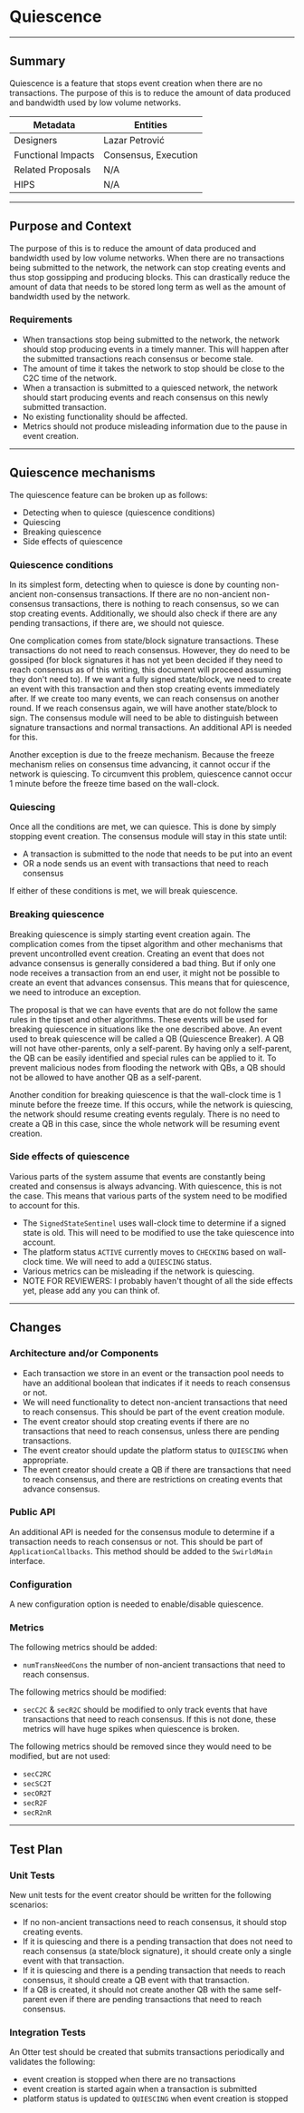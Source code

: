 # Quiescence

---

## Summary

Quiescence is a feature that stops event creation when there are no transactions. The purpose of this is to reduce the
amount of data produced and bandwidth used by low volume networks.

| Metadata           | Entities             |
|--------------------|----------------------|
| Designers          | Lazar Petrović       |
| Functional Impacts | Consensus, Execution |
| Related Proposals  | N/A                  |
| HIPS               | N/A                  |

---

## Purpose and Context

The purpose of this is to reduce the amount of data produced and bandwidth used by low volume networks. When there are
no transactions being submitted to the network, the network can stop creating events and thus stop gossipping and
producing blocks. This can drastically reduce the amount of data that needs to be stored long term as well as the amount
of bandwidth used by the network.

### Requirements

- When transactions stop being submitted to the network, the network should stop producing events in a timely manner.
  This will happen after the submitted transactions reach consensus or become stale.
- The amount of time it takes the network to stop should be close to the C2C time of the network.
- When a transaction is submitted to a quiesced network, the network should start producing events and reach consensus
  on this newly submitted transaction.
- No existing functionality should be affected.
- Metrics should not produce misleading information due to the pause in event creation.

---

## Quiescence mechanisms

The quiescence feature can be broken up as follows:

- Detecting when to quiesce (quiescence conditions)
- Quiescing
- Breaking quiescence
- Side effects of quiescence

### Quiescence conditions

In its simplest form, detecting when to quiesce is done by counting non-ancient non-consensus transactions. If there are
no non-ancient non-consensus transactions, there is nothing to reach consensus, so we can stop creating events.
Additionally, we should also check if there are any pending transactions, if there are, we should not quiesce.

One complication comes from state/block signature transactions. These transactions do not need to reach consensus.
However, they do need to be gossiped (for block signatures it has not yet been decided if they need to reach consensus
as of this writing, this document will proceed assuming they don't need to). If we want a fully signed state/block,
we need to create an event with this transaction and then stop creating events immediately after. If we create too many
events, we can reach consensus on another round. If we reach consensus again, we will have another state/block to sign.
The consensus module will need to be able to distinguish between signature transactions and normal transactions. An
additional API is needed for this.

Another exception is due to the freeze mechanism. Because the freeze mechanism relies on consensus time advancing, it
cannot occur if the network is quiescing. To circumvent this problem, quiescence cannot occur 1 minute before the freeze
time based on the wall-clock.

### Quiescing

Once all the conditions are met, we can quiesce. This is done by simply stopping event creation. The consensus module
will stay in this state until:

- A transaction is submitted to the node that needs to be put into an event
- OR a node sends us an event with transactions that need to reach consensus

If either of these conditions is met, we will break quiescence.

### Breaking quiescence

Breaking quiescence is simply starting event creation again. The complication comes from the tipset algorithm and other
mechanisms that prevent uncontrolled event creation. Creating an event that does not advance consensus is generally
considered a bad thing. But if only one node receives a transaction from an end user, it might not be possible to create
an event that advances consensus. This means that for quiescence, we need to introduce an exception.

The proposal is that we can have events that are do not follow the same rules in the tipset and other algorithms. These
events will be used for breaking quiescence in situations like the one described above. An event used to break
quiescence will be called a QB (Quiescence Breaker). A QB will not have other-parents, only a self-parent. By having
only a self-parent, the QB can be easily identified and special rules can be applied to it. To prevent malicious nodes
from flooding the network with QBs, a QB should not be allowed to have another QB as a self-parent.

Another condition for breaking quiescence is that the wall-clock time is 1 minute before the freeze time. If this
occurs, while the network is quiescing, the network should resume creating events regulaly. There is no need to create a
QB in this case, since the whole network will be resuming event creation.

### Side effects of quiescence

Various parts of the system assume that events are constantly being created and consensus is always advancing. With
quiescence, this is not the case. This means that various parts of the system need to be modified to account for this.

- The `SignedStateSentinel` uses wall-clock time to determine if a signed state is old. This will need to be modified to
  use the take quiescence into account.
- The platform status `ACTIVE` currently moves to `CHECKING` based on wall-clock time. We will need to add a
  `QUIESCING` status.
- Various metrics can be misleading if the network is quiescing.
- NOTE FOR REVIEWERS: I probably haven't thought of all the side effects yet, please add any you can think of.

---

## Changes

### Architecture and/or Components

- Each transaction we store in an event or the transaction pool needs to have an additional boolean that indicates if it
  needs to reach consensus or not.
- We will need functionality to detect non-ancient transactions that need to reach consensus. This should be part of the
  event creation module.
- The event creator should stop creating events if there are no transactions that need to reach consensus, unless there
  are pending transactions.
- The event creator should update the platform status to `QUIESCING` when appropriate.
- The event creator should create a QB if there are transactions that need to reach consensus, and there are
  restrictions on creating events that advance consensus.

### Public API

An additional API is needed for the consensus module to determine if a transaction needs to reach consensus or not.
This should be part of `ApplicationCallbacks`. This method should be added to the `SwirldMain` interface.

### Configuration

A new configuration option is needed to enable/disable quiescence.

### Metrics

The following metrics should be added:

- `numTransNeedCons` the number of non-ancient transactions that need to reach consensus.

The following metrics should be modified:

- `secC2C` & `secR2C` should be modified to only track events that have transactions that need to reach consensus. If
  this is not done, these metrics will have huge spikes when quiescence is broken.

The following metrics should be removed since they would need to be modified, but are not used:

- `secC2RC`
- `secSC2T`
- `secOR2T`
- `secR2F`
- `secR2nR`

---

## Test Plan

### Unit Tests

New unit tests for the event creator should be written for the following scenarios:

- If no non-ancient transactions need to reach consensus, it should stop creating events.
- If it is quiescing and there is a pending transaction that does not need to reach consensus (a state/block signature),
  it should create only a single event with that transaction.
- If it is quiescing and there is a pending transaction that needs to reach consensus, it should create a QB event with
  that transaction.
- If a QB is created, it should not create another QB with the same self-parent even if there are pending transactions
  that need to reach consensus.

### Integration Tests

An Otter test should be created that submits transactions periodically and validates the following:

- event creation is stopped when there are no transactions
- event creation is started again when a transaction is submitted
- platform status is updated to `QUIESCING` when event creation is stopped
